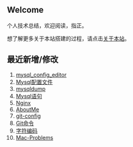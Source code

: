 ## Welcome

个人技术总结，欢迎阅读，指正。

想了解更多关于本站搭建的过程，请点击[关于本站](_doc/AboutMe.md)。

## 最近新增/修改
1. [mysql_config_editor](数据库/Mysql/utility/mysql_config_editor.md)
2. [Mysql配置文件](数据库/Mysql/Mysql配置文件.md)
3. [mysqldump](数据库/Mysql/utility/mysqldump.md)
4. [Mysql语句](数据库/Mysql/Mysql语句.md)
5. [Nginx](工具/Nginx/Nginx.md)
6. [AboutMe](_docs/AboutMe.md)
7. [git-config](工具/Git/git-config.md)
8. [Git命令](工具/Git/Git命令.md)
9. [字符编码](计算机基础/字符编码.md)
10. [Mac-Problems](工具/Mac/Mac-Problems.md)

